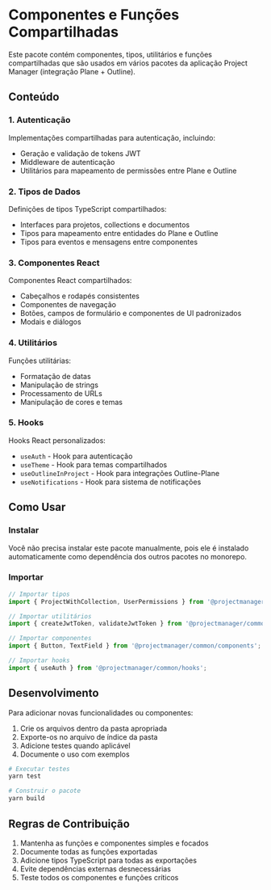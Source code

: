 # Componentes e Funções Compartilhadas

Este pacote contém componentes, tipos, utilitários e funções compartilhadas que são usados em vários pacotes da aplicação Project Manager (integração Plane + Outline).

## Conteúdo

### 1. Autenticação

Implementações compartilhadas para autenticação, incluindo:

- Geração e validação de tokens JWT
- Middleware de autenticação
- Utilitários para mapeamento de permissões entre Plane e Outline

### 2. Tipos de Dados

Definições de tipos TypeScript compartilhados:

- Interfaces para projetos, collections e documentos
- Tipos para mapeamento entre entidades do Plane e Outline
- Tipos para eventos e mensagens entre componentes

### 3. Componentes React

Componentes React compartilhados:

- Cabeçalhos e rodapés consistentes
- Componentes de navegação
- Botões, campos de formulário e componentes de UI padronizados
- Modais e diálogos

### 4. Utilitários

Funções utilitárias:

- Formatação de datas
- Manipulação de strings
- Processamento de URLs
- Manipulação de cores e temas

### 5. Hooks

Hooks React personalizados:

- `useAuth` - Hook para autenticação
- `useTheme` - Hook para temas compartilhados
- `useOutlineInProject` - Hook para integrações Outline-Plane
- `useNotifications` - Hook para sistema de notificações

## Como Usar

### Instalar

Você não precisa instalar este pacote manualmente, pois ele é instalado automaticamente como dependência dos outros pacotes no monorepo.

### Importar

```typescript
// Importar tipos
import { ProjectWithCollection, UserPermissions } from '@projectmanager/common/types';

// Importar utilitários
import { createJwtToken, validateJwtToken } from '@projectmanager/common/auth';

// Importar componentes
import { Button, TextField } from '@projectmanager/common/components';

// Importar hooks
import { useAuth } from '@projectmanager/common/hooks';
```

## Desenvolvimento

Para adicionar novas funcionalidades ou componentes:

1. Crie os arquivos dentro da pasta apropriada
2. Exporte-os no arquivo de índice da pasta
3. Adicione testes quando aplicável
4. Documente o uso com exemplos

```bash
# Executar testes
yarn test

# Construir o pacote
yarn build
```

## Regras de Contribuição

1. Mantenha as funções e componentes simples e focados
2. Documente todas as funções exportadas
3. Adicione tipos TypeScript para todas as exportações
4. Evite dependências externas desnecessárias
5. Teste todos os componentes e funções críticos 